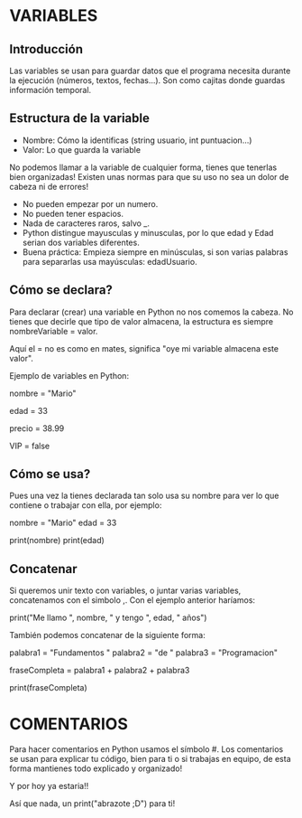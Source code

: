 # VARIABLES

## Introducción

Las variables se usan para guardar datos que el programa necesita durante la ejecución (números, textos, fechas...). Son como cajitas donde guardas información temporal.

## Estructura de la variable

- Nombre: Cómo la identificas (string usuario, int puntuacion...)
- Valor: Lo que guarda la variable

No podemos llamar a la variable de cualquier forma, tienes que tenerlas bien organizadas! Existen unas normas para que su uso no sea un dolor de cabeza ni de errores!

- No pueden empezar por un numero.
- No pueden tener espacios.
- Nada de caracteres raros, salvo _.
- Python distingue mayusculas y minusculas, por lo que edad y Edad serian dos variables diferentes.
- Buena práctica: Empieza siempre en minúsculas, si son varias palabras para separarlas usa mayúsculas: edadUsuario.

## Cómo se declara?

Para declarar (crear) una variable en Python no nos comemos la cabeza. No tienes que decirle que tipo de valor almacena, la estructura es siempre nombreVariable = valor.

Aquí el = no es como en mates, significa "oye mi variable almacena este valor".

Ejemplo de variables en Python:

nombre = "Mario"

edad = 33

precio = 38.99

VIP = false

## Cómo se usa?

Pues una vez la tienes declarada tan solo usa su nombre para ver lo que contiene o trabajar con ella, por ejemplo:

nombre = "Mario"
edad = 33

print(nombre)
print(edad)

## Concatenar

Si queremos unir texto con variables, o juntar varias variables, concatenamos con el simbolo ,. Con el ejemplo anterior haríamos:

print("Me llamo ", nombre, " y tengo ", edad, " años")

También podemos concatenar de la siguiente forma:

palabra1 = "Fundamentos "
palabra2 = "de "
palabra3 = "Programacion"

fraseCompleta = palabra1 + palabra2 + palabra3

print(fraseCompleta)

# COMENTARIOS

Para hacer comentarios en Python usamos el símbolo #. Los comentarios se usan para explicar tu código, bien para ti o si trabajas en equipo, de esta forma mantienes todo explicado y organizado!

Y por hoy ya estaria!!

Así que nada, un print("abrazote ;D") para ti!